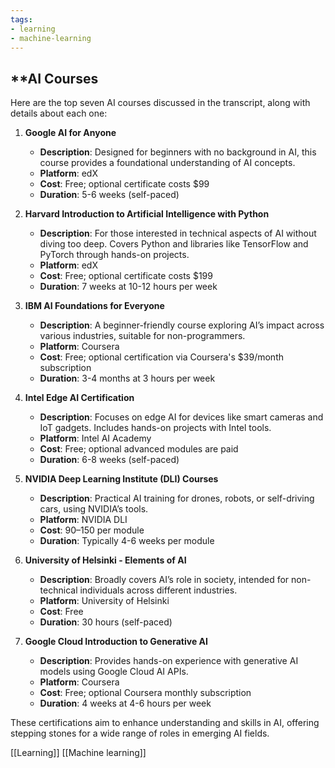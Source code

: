 ```yaml
---
tags:
- learning
- machine-learning
---
```


## **AI Courses

Here are the top seven AI courses discussed in the transcript, along with details about each one:

1. **Google AI for Anyone**

    - **Description**: Designed for beginners with no background in AI, this course provides a foundational understanding of AI concepts.
    - **Platform**: edX
    - **Cost**: Free; optional certificate costs $99
    - **Duration**: 5-6 weeks (self-paced)
2. **Harvard Introduction to Artificial Intelligence with Python**

    - **Description**: For those interested in technical aspects of AI without diving too deep. Covers Python and libraries like TensorFlow and PyTorch through hands-on projects.
    - **Platform**: edX
    - **Cost**: Free; optional certificate costs $199
    - **Duration**: 7 weeks at 10-12 hours per week
3. **IBM AI Foundations for Everyone**

    - **Description**: A beginner-friendly course exploring AI’s impact across various industries, suitable for non-programmers.
    - **Platform**: Coursera
    - **Cost**: Free; optional certification via Coursera's $39/month subscription
    - **Duration**: 3-4 months at 3 hours per week
4. **Intel Edge AI Certification**

    - **Description**: Focuses on edge AI for devices like smart cameras and IoT gadgets. Includes hands-on projects with Intel tools.
    - **Platform**: Intel AI Academy
    - **Cost**: Free; optional advanced modules are paid
    - **Duration**: 6-8 weeks (self-paced)
5. **NVIDIA Deep Learning Institute (DLI) Courses**

    - **Description**: Practical AI training for drones, robots, or self-driving cars, using NVIDIA’s tools.
    - **Platform**: NVIDIA DLI
    - **Cost**: $90–$150 per module
    - **Duration**: Typically 4-6 weeks per module
6. **University of Helsinki - Elements of AI**

    - **Description**: Broadly covers AI’s role in society, intended for non-technical individuals across different industries.
    - **Platform**: University of Helsinki
    - **Cost**: Free
    - **Duration**: 30 hours (self-paced)
7. **Google Cloud Introduction to Generative AI**

    - **Description**: Provides hands-on experience with generative AI models using Google Cloud AI APIs.
    - **Platform**: Coursera
    - **Cost**: Free; optional Coursera monthly subscription
    - **Duration**: 4 weeks at 4-6 hours per week

These certifications aim to enhance understanding and skills in AI, offering stepping stones for a wide range of roles in emerging AI fields.

  [[Learning]]  [[Machine learning]]  